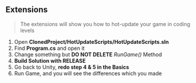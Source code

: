 ## Extensions

> The extensions will show you how to hot-update your game in coding levels

1. Open **ClonedProject/HotUpdateScripts/HotUpdateScripts.sln**
2. Find **Program.cs** and open it
3. Change something but **DO NOT DELETE** *RunGame()* Method
4. **Build Solution with RELEASE**
5. Go back to Unity, **redo step 4 & 5 in the Basics**
6. Run Game, and you will see the differences which you made



